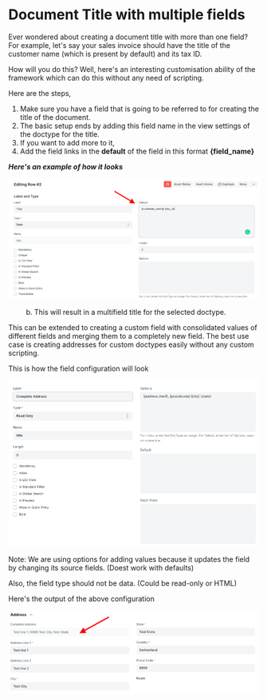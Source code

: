
# Document Title with multiple fields


Ever wondered about creating a document title with more than one field? For example, let's say your sales invoice should have the title of the customer name (which is present by default) and its tax ID.


How will you do this? Well, here's an interesting customisation ability of the framework which can do this without any need of scripting.


Here are the steps,


1. Make sure you have a field that is going to be referred to for creating the title of the document.
2. The basic setup ends by adding this field name in the view settings of the doctype for the title.
3. If you want to add more to it,
4. Add the field links in the **default** of the field in this format **{field\_name}**


***Here's an example of how it looks***


![](/files/Eb81KLe.png)


         b. This will result in a multifield title for the selected doctype.


This can be extended to creating a custom field with consolidated values of different fields and merging them to a completely new field. The best use case is creating addresses for custom doctypes easily without any custom scripting.


This is how the field configuration will look


![](/files/FXuN3dK.png)


Note: We are using options for adding values because it updates the field by changing its source fields. (Doest work with defaults)


Also, the field type should not be data. (Could be read-only or HTML)


Here's the output of the above configuration


![](/files/gHpmXZY.png)



